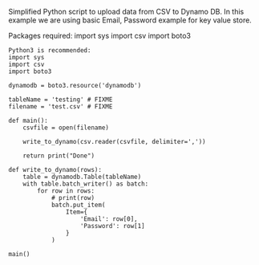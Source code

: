 Simplified Python script to upload data from CSV to Dynamo DB. In this example we are using basic Email, Password example for key value store.

Packages required:
import sys
import csv
import boto3

```
Python3 is recommended:
import sys
import csv
import boto3

dynamodb = boto3.resource('dynamodb')

tableName = 'testing' # FIXME
filename = 'test.csv' # FIXME

def main():
    csvfile = open(filename)

    write_to_dynamo(csv.reader(csvfile, delimiter=','))

    return print("Done")

def write_to_dynamo(rows):
    table = dynamodb.Table(tableName)
    with table.batch_writer() as batch:
        for row in rows:
            # print(row)
            batch.put_item(
                Item={
                    'Email': row[0],
                    'Password': row[1] 
                }
            )

main()

```
